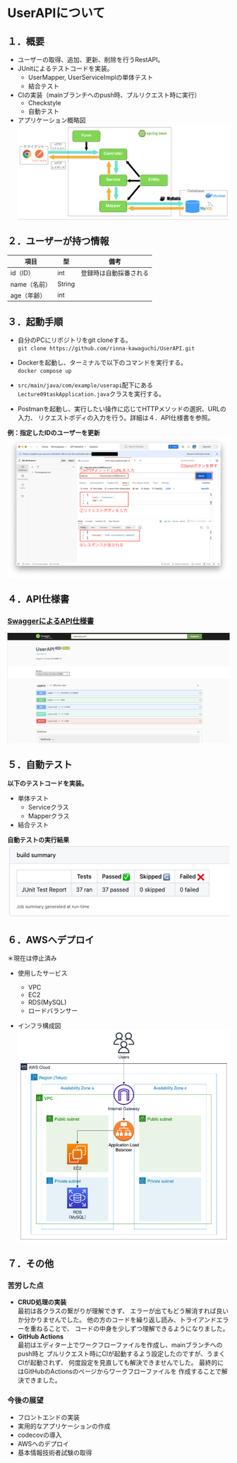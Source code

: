 # UserAPIについて

## １．概要
- ユーザーの取得、追加、更新、削除を行うRestAPI。  
- JUnitによるテストコードを実装。
  - UserMapper, UserServiceImplの単体テスト
  - 結合テスト  
- CIの実装（mainブランチへのpush時、プルリクエスト時に実行）
  - Checkstyle
  - 自動テスト
- アプリケーション概略図
![application-schematic.png](images%2Fapplication-schematic.png)

## ２．ユーザーが持つ情報

| 項目       | 型      | 備考          |
|----------|--------|-------------|
| id（ID）   | int    | 登録時は自動採番される |
| name（名前） | String |             |
| age（年齢）  | int    |             |


## ３．起動手順
- 自分のPCにリポジトリをgit cloneする。  
`git clone https://github.com/rinna-kawaguchi/UserAPI.git`

- Dockerを起動し、ターミナルで以下のコマンドを実行する。  
`docker compose up`  

- `src/main/java/com/example/userapi`配下にある
`Lecture09taskApplication.java`クラスを実行する。  

- Postmanを起動し、実行したい操作に応じてHTTPメソッドの選択、URLの入力、
リクエストボディの入力を行う。詳細は４．API仕様書を参照。  

**例：指定したIDのユーザーを更新**
![update-user-example.png](images%2Fupdate-user-example.png)

## ４．API仕様書

### [SwaggerによるAPI仕様書](https://rinna-kawaguchi.github.io/UserAPI/dist/index.html)  

![swagger.png](images%2Fswagger.png)

## ５．自動テスト
**以下のテストコードを実装。**
- 単体テスト
  - Serviceクラス
  - Mapperクラス
- 結合テスト

**自動テストの実行結果**  
![test-result.png](images%2Ftest-result.png)

## ６．AWSへデプロイ
＊現在は停止済み  
- 使用したサービス
  - VPC
  - EC2
  - RDS(MySQL)
  - ロードバランサー

- インフラ構成図  
![infrastructure-diagram.png](images%2Finfrastructure-diagram.png)

## ７．その他
### 苦労した点
- **CRUD処理の実装**  
最初は各クラスの繋がりが理解できず、 エラーが出てもどう解消すれば良いか分かりませんでした。
他の方のコードを繰り返し読み、トライアンドエラーを重ねることで、
コードの中身を少しずつ理解できるようになりました。
- **GitHub Actions**  
最初はエディター上でワークフローファイルを作成し、mainブランチへのpush時と
プルリクエスト時にCIが起動するよう設定したのですが、うまくCIが起動されず、
何度設定を見直しても解決できませんでした。
最終的にはGitHubのActionsのページからワークフローファイルを
作成することで解決できました。

### 今後の展望
- フロントエンドの実装
- 実用的なアプリケーションの作成
- codecovの導入
- AWSへのデプロイ
- 基本情報技術者試験の取得
